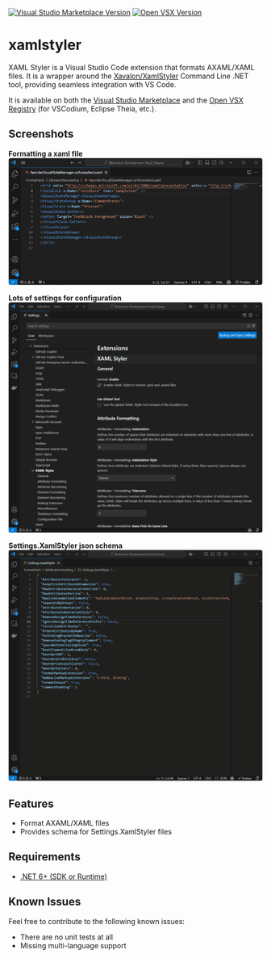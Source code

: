 [![Visual Studio Marketplace Version](https://img.shields.io/visual-studio-marketplace/v/dabbinavo.xamlstyler?include_prereleases&label=VS%20Code%20Marketplace)](https://marketplace.visualstudio.com/items?itemName=dabbinavo.xamlstyler)
[![Open VSX Version](https://img.shields.io/open-vsx/v/dabbinavo/xamlstyler?label=Open%20VSX)](https://open-vsx.org/extension/dabbinavo/xamlstyler)

# xamlstyler

XAML Styler is a Visual Studio Code extension that formats AXAML/XAML files. It is a wrapper around the [Xavalon/XamlStyler](https://github.com/Xavalon/XamlStyler) Command Line .NET tool, providing seamless integration with VS Code.

It is available on both the [Visual Studio Marketplace](https://marketplace.visualstudio.com/items?itemName=dabbinavo.xamlstyler) and the [Open VSX Registry](https://open-vsx.org/extension/dabbinavo/xamlstyler) (for VSCodium, Eclipse Theia, etc.).

## Screenshots

**Formatting a xaml file**
![Formatting a xaml file](/media/screen-gif-1.gif)

**Lots of settings for configuration**
![Xamlstyler settings](/media/screen-gif-2.gif)

**Settings.XamlStyler json schema**
![Demonstration of the json schema](/media/screen-gif-3.gif)

## Features

- Format AXAML/XAML files
- Provides schema for Settings.XamlStyler files

## Requirements

- [.NET 6+ (SDK or Runtime)](https://dotnet.microsoft.com/en-us/download)

## Known Issues

Feel free to contribute to the following known issues:

- There are no unit tests at all
- Missing multi-language support
